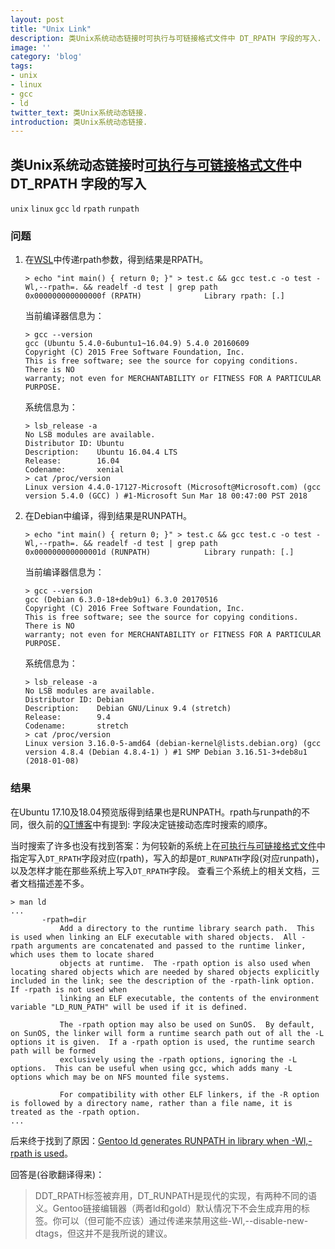 ```yaml
---
layout: post
title: "Unix Link"
description: 类Unix系统动态链接时可执行与可链接格式文件中 DT_RPATH 字段的写入.
image: ''
category: 'blog'
tags:
- unix
- linux
- gcc
- ld
twitter_text: 类Unix系统动态链接.
introduction: 类Unix系统动态链接.
---
```



## 类Unix系统动态链接时[可执行与可链接格式文件](https://en.wikipedia.org/wiki/Executable_and_Linkable_Format)中 DT_RPATH 字段的写入

`unix` `linux` `gcc` `ld` `rpath` `runpath`

### 问题

 1. 在[WSL](https://docs.microsoft.com/en-us/windows/wsl/about)中传递rpath参数，得到结果是RPATH。
    ```
    > echo "int main() { return 0; }" > test.c && gcc test.c -o test -Wl,--rpath=. && readelf -d test | grep path
    0x000000000000000f (RPATH)              Library rpath: [.]
    ```
    
    当前编译器信息为：
    ```
    > gcc --version
    gcc (Ubuntu 5.4.0-6ubuntu1~16.04.9) 5.4.0 20160609
    Copyright (C) 2015 Free Software Foundation, Inc.
    This is free software; see the source for copying conditions.  There is NO
    warranty; not even for MERCHANTABILITY or FITNESS FOR A PARTICULAR PURPOSE.
    ```
    系统信息为：
    ```
    > lsb_release -a
    No LSB modules are available.
    Distributor ID: Ubuntu
    Description:    Ubuntu 16.04.4 LTS
    Release:        16.04
    Codename:       xenial
    > cat /proc/version
    Linux version 4.4.0-17127-Microsoft (Microsoft@Microsoft.com) (gcc version 5.4.0 (GCC) ) #1-Microsoft Sun Mar 18 00:47:00 PST 2018
    ```


 2. 在Debian中编译，得到结果是RUNPATH。
    ```
    > echo "int main() { return 0; }" > test.c && gcc test.c -o test -Wl,--rpath=. && readelf -d test | grep path
    0x000000000000001d (RUNPATH)            Library runpath: [.]
    ```
    
    当前编译器信息为：
    ```
    > gcc --version
    gcc (Debian 6.3.0-18+deb9u1) 6.3.0 20170516
    Copyright (C) 2016 Free Software Foundation, Inc.
    This is free software; see the source for copying conditions.  There is NO
    warranty; not even for MERCHANTABILITY or FITNESS FOR A PARTICULAR PURPOSE.
    ```
    系统信息为：
    ```
    > lsb_release -a
    No LSB modules are available.
    Distributor ID: Debian
    Description:    Debian GNU/Linux 9.4 (stretch)
    Release:        9.4
    Codename:       stretch
    > cat /proc/version
    Linux version 3.16.0-5-amd64 (debian-kernel@lists.debian.org) (gcc version 4.8.4 (Debian 4.8.4-1) ) #1 SMP Debian 3.16.51-3+deb8u1 (2018-01-08)
    ```

### 结果
在Ubuntu 17.10及18.04预览版得到结果也是RUNPATH。rpath与runpath的不同，很久前的[QT博客](http://blog.qt.io/blog/2011/10/28/rpath-and-runpath/)中有提到: 字段决定链接动态库时搜索的顺序。

当时搜索了许多也没有找到答案：为何较新的系统上在[可执行与可链接格式文件](https://en.wikipedia.org/wiki/Executable_and_Linkable_Format)中指定写入`DT_RPATH`字段对应(rpath)，写入的却是`DT_RUNPATH`字段(对应runpath)，以及怎样才能在那些系统上写入`DT_RPATH`字段。
查看三个系统上的相关文档，三者文档描述差不多。
```
> man ld
...
       -rpath=dir
           Add a directory to the runtime library search path.  This is used when linking an ELF executable with shared objects.  All -rpath arguments are concatenated and passed to the runtime linker, which uses them to locate shared
           objects at runtime.  The -rpath option is also used when locating shared objects which are needed by shared objects explicitly included in the link; see the description of the -rpath-link option.  If -rpath is not used when
           linking an ELF executable, the contents of the environment variable "LD_RUN_PATH" will be used if it is defined.

           The -rpath option may also be used on SunOS.  By default, on SunOS, the linker will form a runtime search path out of all the -L options it is given.  If a -rpath option is used, the runtime search path will be formed
           exclusively using the -rpath options, ignoring the -L options.  This can be useful when using gcc, which adds many -L options which may be on NFS mounted file systems.

           For compatibility with other ELF linkers, if the -R option is followed by a directory name, rather than a file name, it is treated as the -rpath option.
...
```

后来终于找到了原因：[Gentoo ld generates RUNPATH in library when -Wl,-rpath is used](https://stackoverflow.com/questions/42102348/gentoo-ld-generates-runpath-in-library-when-wl-rpath-is-used)。

回答是(谷歌翻译得来)：
> DDT_RPATH标签被弃用，DT_RUNPATH是现代的实现，有两种不同的语义。Gentoo链接编辑器（两者ld和gold）默认情况下不会生成弃用的标签。你可以（但可能不应该）通过传递来禁用这些-Wl,--disable-new-dtags，但这并不是我所说的建议。
